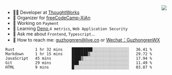 <img align="right" src="https://github-readme-stats.vercel.app/api?username=guzhongren&show_icons=true&icon_color=805AD5&text_color=000&bg_color=ffffff&hide_title=true" />

- 👨‍💻  Developer at [ThoughtWorks](https://thoughtworks.com)
- 🏢 Organizer for [freeCodeCamp-XiAn](https://github.com/orgs/freeCodeCamp-XiAn)
- 🔭 Working on `Payment`
- 🌱 Learning [Deno](https://deno.land/),`4 metrics`,  `Web Application Security`
- 💬 Ask me about `Frontend`, `Typescript`...
- 🔎 How to reach me: [guzhognren@live.cn](guzhognren@live.cn) or [Wechat：GuzhongrenWX]()

<!--START_SECTION:waka-->
```text
Rust         1 hr 32 mins    █████████░░░░░░░░░░░░░░░░   36.41 % 
Markdown     1 hr 15 mins    ███████▒░░░░░░░░░░░░░░░░░   29.72 % 
JavaScript   45 mins         ████▒░░░░░░░░░░░░░░░░░░░░   17.94 % 
Git          29 mins         ███░░░░░░░░░░░░░░░░░░░░░░   11.49 % 
HTML         9 mins          █░░░░░░░░░░░░░░░░░░░░░░░░   03.87 % 
```
<!--END_SECTION:waka-->

